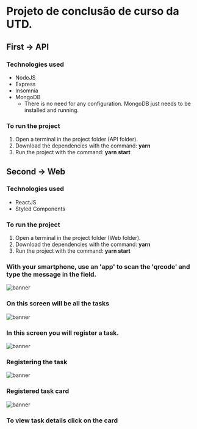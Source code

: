 # Projeto de conclusão de curso da UTD.

## First -> API

### Technologies used

- NodeJS
- Express
- Insomnia
- MongoDB
  - There is no need for any configuration. MongoDB just needs to be installed and running.

### To run the project

1. Open a terminal in the project folder (API folder).
2. Download the dependencies with the command: **yarn**
3. Run the project with the command: **yarn start**

## Second -> Web

### Technologies used

- ReactJS
- Styled Components

### To run the project

1. Open a terminal in the project folder (Web folder).
2. Download the dependencies with the command: **yarn**
3. Run the project with the command: **yarn start**

### With your smartphone, use an 'app' to scan the 'qrcode' and type the message in the field.

![banner](https://github.com/pauloteixeira01/hublocal/blob/main/web/src/img/banner1.png)

### On this screen will be all the tasks

![banner](https://github.com/pauloteixeira01/hublocal/blob/main/web/src/img/banner2.png)

### In this screen you will register a task.

![banner](https://github.com/pauloteixeira01/hublocal/blob/main/web/src/img/banner3.png)

### Registering the task

![banner](https://github.com/pauloteixeira01/hublocal/blob/main/web/src/img/banner4.png)

### Registered task card

![banner](https://github.com/pauloteixeira01/hublocal/blob/main/web/src/img/banner5.png)

### To view task details click on the card
